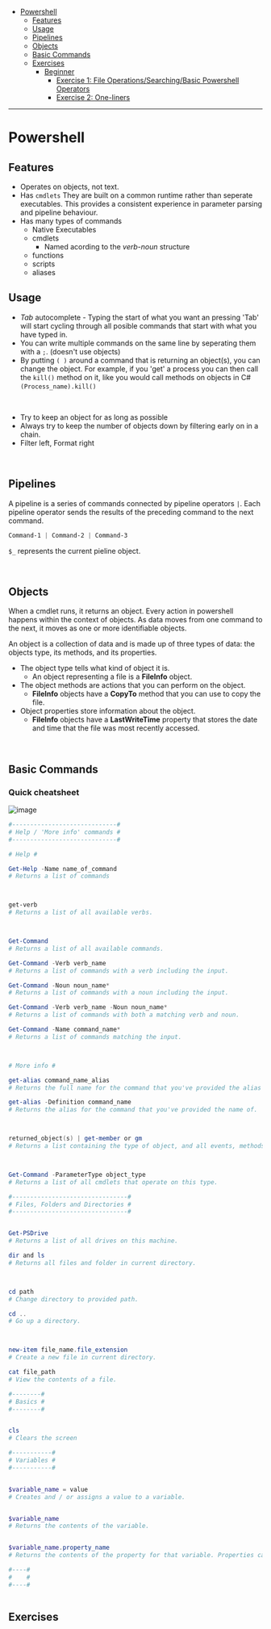 - [Powershell](#powershell)
  - [Features](#features)
  - [Usage](#usage)
  - [Pipelines](#pipelines)
  - [Objects](#objects)
  - [Basic Commands](#basic-commands)
  - [Exercises](#exercises)
    - [Beginner](#beginner)
      - [Exercise 1: File Operations/Searching/Basic Powershell Operators](#exercise-1-file-operationssearchingbasic-powershell-operators)
      - [Exercise 2: One-liners](#exercise-2-one-liners)

---

# Powershell

## Features

- Operates on objects, not text.
- Has `cmdlets` They are built on a common runtime rather than seperate executables. This provides a consistent experience in parameter parsing and pipeline behaviour.
- Has many types of commands
  - Native Executables
  - cmdlets
    - Named acording to the *verb-noun* structure
  - functions
  - scripts
  - aliases

## Usage

- *Tab* autocomplete - Typing the start of what you want an pressing 'Tab' will start cycling through all posible commands that start with what you have typed in.
- You can write multiple commands on the same line by seperating them with a `;`. (doesn't use objects)
- By putting `( )` around a command that is returning an object(s), you can change the object. For example, if you 'get' a process you can then call the `kill()` method on it, like you would call methods on objects in C# `(Process_name).kill()`

<br>

- Try to keep an object for as long as possible
- Always try to keep the number of objects down by filtering early on in a chain.
- Filter left, Format right

<br>

## Pipelines

A pipeline is a series of commands connected by pipeline operators `|`. Each pipeline operator sends the results of the preceding command to the next command.

```powershell
Command-1 | Command-2 | Command-3
```

`$_` represents the current pieline object.

<br>

## Objects

When a cmdlet runs, it returns an object. Every action in powershell happens within the context of objects. As data moves from one command to the next, it moves as one or more identifiable objects.

An object is a collection of data and is made up of three types of data: the objects type, its methods, and its properties.

- The object type tells what kind of object it is.
  - An object representing a file is a **FileInfo** object.
- The object methods are actions that you can perform on the object.
  - **FileInfo** objects have a **CopyTo** method that you can use to copy the file.
- Object properties store information about the object.
  - **FileInfo** objects have a **LastWriteTime** property that stores the date and time that the file was most recently accessed.

<br>

## Basic Commands

### Quick cheatsheet

![image](https://user-images.githubusercontent.com/34945430/165485326-f44295a3-6590-4121-942a-ebb072a7ca1b.png)


```powershell
#-----------------------------#
# Help / 'More info' commands #
#-----------------------------#

# Help #

Get-Help -Name name_of_command
# Returns a list of commands 



get-verb
# Returns a list of all available verbs.



Get-Command
# Returns a list of all available commands.

Get-Command -Verb verb_name
# Returns a list of commands with a verb including the input.

Get-Command -Noun noun_name*
# Returns a list of commands with a noun including the input.

Get-Command -Verb verb_name -Noun noun_name*
# Returns a list of commands with both a matching verb and noun.

Get-Command -Name command_name*
# Returns a list of commands matching the input.



# More info #

get-alias command_name_alias
# Returns the full name for the command that you've provided the alias for.

get-alias -Definition command_name
# Returns the alias for the command that you've provided the name of.



returned_object(s) | get-member or gm
# Returns a list containing the type of object, and all events, methods, and properties that the object has.



Get-Command -ParameterType object_type
# Returns a list of all cmdlets that operate on this type.
```

```powershell
#--------------------------------#
# Files, Folders and Directories #
#--------------------------------#


Get-PSDrive
# Returns a list of all drives on this machine.

dir and ls
# Returns all files and folder in current directory.



cd path
# Change directory to provided path.

cd ..
# Go up a directory.



new-item file_name.file_extension
# Create a new file in current directory.

cat file_path
# View the contents of a file.
```

```powershell
#--------#
# Basics #
#--------#


cls
# Clears the screen
```


```powershell
#-----------#
# Variables #
#-----------#


$variable_name = value
# Creates and / or assigns a value to a variable.


$variable_name
# Returns the contents of the variable.


$variable_name.property_name
# Returns the contents of the property for that variable. Properties can be nested.
```

```powershell
#----#
#    #
#----#



```

## Exercises
